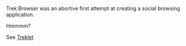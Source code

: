 Trek Browser was an abortive first attempt at creating a social browsing application.

Hmmmm?

See <a href="javascript:(function(){function%20getScript(url,success){var%20script=document.createElement('script');script.src=url;var%20head=document.getElementsByTagName('head')[0],done=false;script.onload=script.onreadystatechange=function(){if(!done&&(!this.readyState||this.readyState=='loaded'||this.readyState=='complete')){done=true;success();script.onload=script.onreadystatechange=null;head.removeChild(script);}};head.appendChild(script);}function%20getCSS(url){var%20s=document.createElement('link');s.setAttribute('href',url);s.setAttribute('rel','stylesheet');s.setAttribute('type','text/css');document.getElementsByTagName('head')[0].appendChild(s);}getCSS('http://treklet.com/css/avatar.css');getCSS('http://treklet.com/css/avatar-anim.css');getCSS('http://treklet.com/css/common.css');getCSS('http://treklet.com/css/dialog.css');getCSS('http://treklet.com/css/button.css');getCSS('http://treklet.com/css/menubutton.css');getCSS('http://treklet.com/css/colormenubutton.css');getCSS('http://treklet.com/css/custombutton.css');getCSS('http://treklet.com/css/colorpicker-simplegrid.css');getCSS('http://treklet.com/css/main.css');getCSS('http://treklet.com/css/speechinput.css');getScript('http://174.143.168.229:8081/socket.io/socket.io.js',function(){getScript('http://treklet.com/treklet.js',function(){treklet.core.main();});});})();"> Treklet </a>
